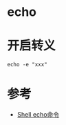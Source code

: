 echo
====

# 开启转义
`echo -e "xxx"`

# 参考
 * [Shell echo命令](https://www.runoob.com/linux/linux-shell-echo.html)
